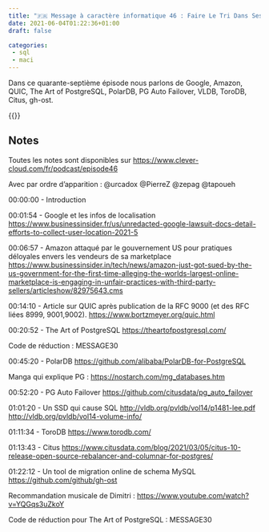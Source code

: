```yaml
---
title: "🇫🇷 Message à caractère informatique 46 : Faire Le Tri Dans Ses Relations"
date: 2021-06-04T01:22:36+01:00
draft: false

categories:
 - sql
 - maci
---
```


Dans ce quarante-septième épisode nous parlons de Google, Amazon, QUIC, The Art of PostgreSQL, PolarDB, PG Auto Failover, VLDB, ToroDB, Citus, gh-ost.

{{<youtube NiHEwgCN7y4>}}

## Notes

Toutes les notes sont disponibles sur https://www.clever-cloud.com/fr/podcast/episode46

Avec par ordre d’apparition : @urcadox @PierreZ @zepag @tapoueh

00:00:00 - Introduction

00:01:54 - Google et les infos de localisation https://www.businessinsider.fr/us/unredacted-google-lawsuit-docs-detail-efforts-to-collect-user-location-2021-5

00:06:57 - Amazon attaqué par le gouvernement US pour pratiques déloyales envers les vendeurs de sa marketplace https://www.businessinsider.in/tech/news/amazon-just-got-sued-by-the-us-government-for-the-first-time-alleging-the-worlds-largest-online-marketplace-is-engaging-in-unfair-practices-with-third-party-sellers/articleshow/82975643.cms

00:14:10 - Article sur QUIC après publication de la RFC 9000 (et des RFC liées 8999, 9001,9002). https://www.bortzmeyer.org/quic.html

00:20:52 - The Art of PostgreSQL https://theartofpostgresql.com/

Code de réduction : MESSAGE30

00:45:20 - PolarDB https://github.com/alibaba/PolarDB-for-PostgreSQL

Manga qui explique PG : https://nostarch.com/mg_databases.htm

00:52:20 - PG Auto Failover https://github.com/citusdata/pg_auto_failover

01:01:20 - Un SSD qui cause SQL http://vldb.org/pvldb/vol14/p1481-lee.pdf http://vldb.org/pvldb/vol14-volume-info/

01:11:34 - ToroDB https://www.torodb.com/

01:13:43 - Citus https://www.citusdata.com/blog/2021/03/05/citus-10-release-open-source-rebalancer-and-columnar-for-postgres/

01:22:12 - Un tool de migration online de schema MySQL https://github.com/github/gh-ost

Recommandation musicale de Dimitri : https://www.youtube.com/watch?v=YQGqs3uZkoY

Code de réduction pour The Art of PostgreSQL : MESSAGE30

